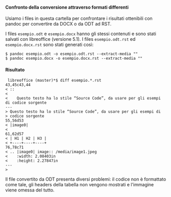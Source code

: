
#### Confronto della conversione attraverso formati differenti

Usiamo i files in questa cartella per confrontare i risultati
ottenibili con pandoc per convertire da DOCX o da ODT ad RST.

I files `esempio.odt` e `esempio.docx` hanno gli stessi contenuti e
sono stati salvati con libreoffice (versione 5.1). I files
`esempio.odt.rst` ed `esempio.docx.rst` sono stati generati così:

    $ pandoc esempio.odt -o esempio.odt.rst --extract-media ""
    $ pandoc esempio.docx -o esempio.docx.rst --extract-media ""

#### Risultato

```
 libreoffice (master)*$ diff esempio.*.rst
43,45c43,44
< ::
< 
<    Questo testo ha lo stile “Source Code”, da usare per gli esempi di codice sorgente
---
> Questo testo ha lo stile “Source Code”, da usare per gli esempi di
> codice sorgente
55,56d53
< |image0|
< 
61,62d57
< | H1 | H2 | H3 |
< +----+----+----+
76,78c71
< .. |image0| image:: /media/image1.jpeg
<    :width: 2.08403in
<    :height: 2.27847in
---
> 
```

Il file convertito da ODT presenta diversi problemi: il codice non è
formattato come tale, gli headers della tabella non vengono mostrati e
l'immagine viene omessa del tutto.


